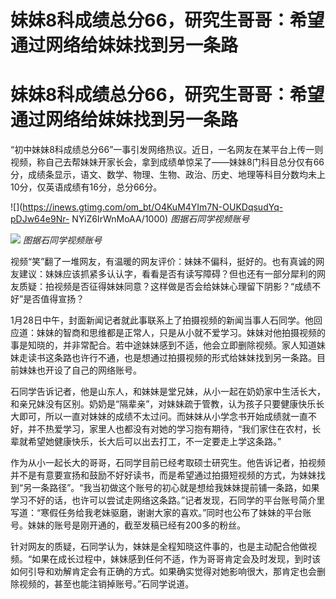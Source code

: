 # 妹妹8科成绩总分66，研究生哥哥：希望通过网络给妹妹找到另一条路

# 妹妹8科成绩总分66，研究生哥哥：希望通过网络给妹妹找到另一条路

“初中妹妹8科成绩总分66”一事引发网络热议。近日，一名网友在某平台上传一则视频，称自己去帮妹妹开家长会，拿到成绩单惊呆了——妹妹8门科目总分仅有66分，成绩条显示，语文、数学、物理、生物、政治、历史、地理等科目分数均未上10分，仅英语成绩有16分，总分66分。

![](https://inews.gtimg.com/om_bt/O4KuM4YIm7N-OUKDqsudYq-pDJw64e9Nr-
NYiZ6IrWnMoAA/1000) _图据石同学视频账号_

![](https://inews.gtimg.com/om_bt/O117voFvGe1BA_mxtNK7jJDGsKMjRXLnDsRSu4pXLV2tYAA/1000)
_图据石同学视频账号_

视频“笑”翻了一堆网友，有温暖的网友评价：妹妹不偏科，挺好的。也有真诚的网友建议：妹妹应该抓紧多认认字，看看是否有读写障碍？但也还有一部分犀利的网友质疑：拍视频是否征得妹妹同意？这样做是否会给妹妹心理留下阴影？“成绩不好”是否值得宣扬？

1月28日中午，封面新闻记者就此事联系上了拍摄视频的新闻当事人石同学。他回应道：妹妹的智商和思维都是正常人，只是从小就不爱学习。妹妹对他拍摄视频的事是知晓的，并非常配合。若中途妹妹感到不适，他会立即删除视频。家人知道妹妹走读书这条路也许行不通，也是想通过拍摄视频的形式给妹妹找到另一条路。目前妹妹也开设了自己的网络账号。

石同学告诉记者，他是山东人，和妹妹是堂兄妹，从小一起在奶奶家中生活长大，和亲兄妹没有区别。奶奶是“隔辈亲”，对妹妹疏于管教，认为孩子只要健康快乐长大即可，所以一直对妹妹的成绩不太过问。而妹妹从小学念书开始成绩就一直不好，并不热爱学习，家里人也都没有对她的学习抱有期待，“我们家住在农村，长辈就希望她健康快乐，长大后可以出去打工，不一定要走上学这条路。”

作为从小一起长大的哥哥，石同学目前已经考取硕士研究生。他告诉记者，拍视频并不是有意要宣扬和鼓励不好好读书，而是希望通过拍摄短视频的方式，为妹妹找到“另一条路径”。“我当初做这个账号的初心就是想给我妹妹提前铺一条路，如果学习不好的话，也许可以尝试走网络这条路。”记者发现，石同学的平台账号简介里写道：“寒假任务给我老妹驱磨，谢谢大家的喜欢。”同时也公布了妹妹的平台账号。妹妹的账号是刚开通的，截至发稿已经有200多的粉丝。

针对网友的质疑，石同学认为，妹妹是全程知晓这件事的，也是主动配合他做视频。“如果在成长过程中，妹妹感到任何不适，作为哥哥肯定会及时发现，到时该如何引导和劝解肯定会有正确的方式。如果确实觉得对她影响很大，那肯定也会删除视频的，甚至也能注销掉账号。”石同学说道。

